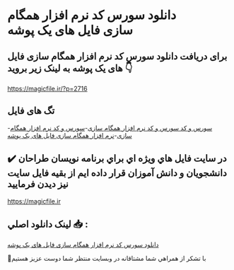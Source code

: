 # دانلود سورس کد نرم افزار همگام سازی فایل های یک پوشه

## برای دریافت دانلود سورس کد نرم افزار همگام سازی فایل های یک پوشه به لینک زیر بروید 👇

https://magicfile.ir/?p=2716

## تگ های فایل

-[سورس و کد سورس و کد نرم افزار همگام سازی](https://magicfile.ir/product/%d8%b3%d9%88%d8%b1%d8%b3-%d9%88-%da%a9%d8%af-%d9%86%d8%b1%d9%85-%d8%a7%d9%81%d8%b2%d8%a7%d8%b1%d9%87%d9%85%da%af%d8%a7%d9%85-%d8%b3%d8%a7%d8%b2%db%8c-%d9%81%d8%a7%db%8c%d9%84-%d9%87%d8%a7/)-[سورس و کد نرم افزار همگام سازی](https://magicfile.ir/product/%d8%b3%d9%88%d8%b1%d8%b3-%d9%88-%da%a9%d8%af-%d9%86%d8%b1%d9%85-%d8%a7%d9%81%d8%b2%d8%a7%d8%b1%d9%87%d9%85%da%af%d8%a7%d9%85-%d8%b3%d8%a7%d8%b2%db%8c-%d9%81%d8%a7%db%8c%d9%84-%d9%87%d8%a7/)-[نرم افزار همگام سازی فایل های یک پوشه](https://magicfile.ir/product/%d8%b3%d9%88%d8%b1%d8%b3-%d9%88-%da%a9%d8%af-%d9%86%d8%b1%d9%85-%d8%a7%d9%81%d8%b2%d8%a7%d8%b1%d9%87%d9%85%da%af%d8%a7%d9%85-%d8%b3%d8%a7%d8%b2%db%8c-%d9%81%d8%a7%db%8c%d9%84-%d9%87%d8%a7/)

## ✔️ در سايت فايل هاي ويژه اي براي برنامه نويسان طراحان دانشجويان و دانش آموزان قرار داده ايم از بقيه فايل سايت نيز ديدن فرماييد

https://magicfile.ir


## لينک دانلود اصلي 📥 :

[دانلود سورس کد نرم افزار همگام سازی فایل های یک پوشه](https://magicfile.ir/product/%d8%b3%d9%88%d8%b1%d8%b3-%d9%88-%da%a9%d8%af-%d9%86%d8%b1%d9%85-%d8%a7%d9%81%d8%b2%d8%a7%d8%b1%d9%87%d9%85%da%af%d8%a7%d9%85-%d8%b3%d8%a7%d8%b2%db%8c-%d9%81%d8%a7%db%8c%d9%84-%d9%87%d8%a7/) 


🙏با تشکر از همراهي شما مشتاقانه در وبسایت منتظر شما دوست عزیز هستیم

